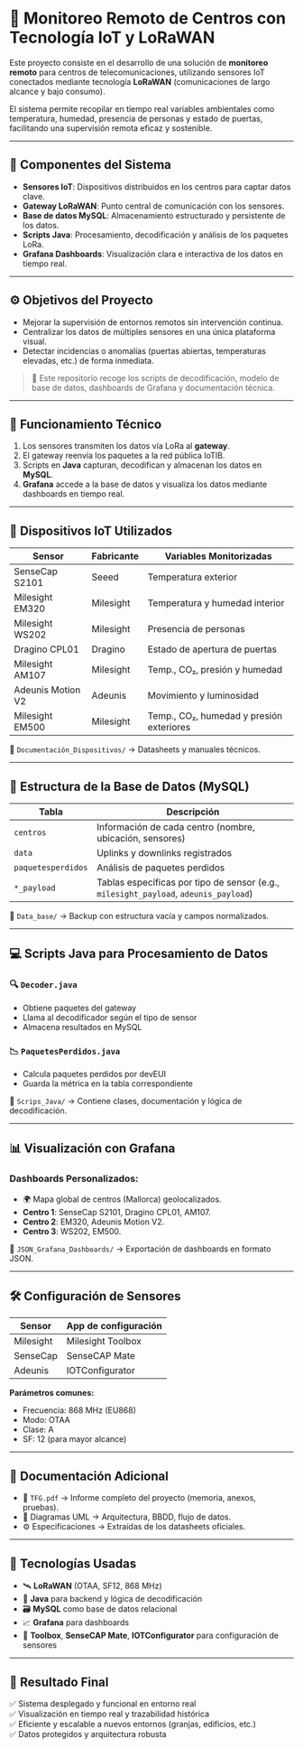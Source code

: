 # 🚁 Monitoreo Remoto de Centros con Tecnología IoT y LoRaWAN

Este proyecto consiste en el desarrollo de una solución de **monitoreo remoto** para centros de telecomunicaciones, utilizando sensores IoT conectados mediante tecnología **LoRaWAN** (comunicaciones de largo alcance y bajo consumo).

El sistema permite recopilar en tiempo real variables ambientales como temperatura, humedad, presencia de personas y estado de puertas, facilitando una supervisión remota eficaz y sostenible.

---

## 🧹 Componentes del Sistema

- **Sensores IoT**: Dispositivos distribuidos en los centros para captar datos clave.
- **Gateway LoRaWAN**: Punto central de comunicación con los sensores.
- **Base de datos MySQL**: Almacenamiento estructurado y persistente de los datos.
- **Scripts Java**: Procesamiento, decodificación y análisis de los paquetes LoRa.
- **Grafana Dashboards**: Visualización clara e interactiva de los datos en tiempo real.

---

## ⚙️ Objetivos del Proyecto

- Mejorar la supervisión de entornos remotos sin intervención continua.
- Centralizar los datos de múltiples sensores en una única plataforma visual.
- Detectar incidencias o anomalías (puertas abiertas, temperaturas elevadas, etc.) de forma inmediata.

> 📁 Este repositorio recoge los scripts de decodificación, modelo de base de datos, dashboards de Grafana y documentación técnica.

---

## 🧠 Funcionamiento Técnico

1. Los sensores transmiten los datos vía LoRa al **gateway**.
2. El gateway reenvía los paquetes a la red pública IoTIB.
3. Scripts en **Java** capturan, decodifican y almacenan los datos en **MySQL**.
4. **Grafana** accede a la base de datos y visualiza los datos mediante dashboards en tiempo real.

---

## 🔌 Dispositivos IoT Utilizados

| Sensor              | Fabricante | Variables Monitorizadas                          |
|---------------------|------------|--------------------------------------------------|
| SenseCap S2101      | Seeed      | Temperatura exterior                             |
| Milesight EM320     | Milesight  | Temperatura y humedad interior                   |
| Milesight WS202     | Milesight  | Presencia de personas                            |
| Dragino CPL01       | Dragino    | Estado de apertura de puertas                    |
| Milesight AM107     | Milesight  | Temp., CO₂, presión y humedad                    |
| Adeunis Motion V2   | Adeunis    | Movimiento y luminosidad                         |
| Milesight EM500     | Milesight  | Temp., CO₂, humedad y presión exteriores         |

📁 `Documentación_Dispositivos/` → Datasheets y manuales técnicos.

---

## 🧾 Estructura de la Base de Datos (MySQL)

| Tabla                | Descripción                                                |
|----------------------|------------------------------------------------------------|
| `centros`            | Información de cada centro (nombre, ubicación, sensores)   |
| `data`               | Uplinks y downlinks registrados                           |
| `paquetesperdidos`   | Análisis de paquetes perdidos                             |
| `*_payload`          | Tablas específicas por tipo de sensor (e.g., `milesight_payload`, `adeunis_payload`) |

📁 `Data_base/` → Backup con estructura vacía y campos normalizados.

---

## 💻 Scripts Java para Procesamiento de Datos

### 🔍 `Decoder.java`

- Obtiene paquetes del gateway
- Llama al decodificador según el tipo de sensor
- Almacena resultados en MySQL

### 📉 `PaquetesPerdidos.java`

- Calcula paquetes perdidos por devEUI
- Guarda la métrica en la tabla correspondiente

📁 `Scrips_Java/` → Contiene clases, documentación y lógica de decodificación.

---

## 📊 Visualización con Grafana

### Dashboards Personalizados:

- 🌍 Mapa global de centros (Mallorca) geolocalizados.
- **Centro 1**: SenseCap S2101, Dragino CPL01, AM107.
- **Centro 2**: EM320, Adeunis Motion V2.
- **Centro 3**: WS202, EM500.

📁 `JSON_Grafana_Dashboards/` → Exportación de dashboards en formato JSON.

---

## 🛠️ Configuración de Sensores

| Sensor     | App de configuración        |
|------------|-----------------------------|
| Milesight  | Milesight Toolbox           |
| SenseCap   | SenseCAP Mate               |
| Adeunis    | IOTConfigurator             |

**Parámetros comunes:**

- Frecuencia: 868 MHz (EU868)
- Modo: OTAA
- Clase: A
- SF: 12 (para mayor alcance)

---

## 📎 Documentación Adicional

- 📄 `TFG.pdf` → Informe completo del proyecto (memoria, anexos, pruebas).
- 📐 Diagramas UML → Arquitectura, BBDD, flujo de datos.
- ⚙️ Especificaciones → Extraídas de los datasheets oficiales.

---

## 🚀 Tecnologías Usadas

- 🛰️ **LoRaWAN** (OTAA, SF12, 868 MHz)
- 🧠 **Java** para backend y lógica de decodificación
- 🗃️ **MySQL** como base de datos relacional
- 📈 **Grafana** para dashboards
- 🧰 **Toolbox**, **SenseCAP Mate**, **IOTConfigurator** para configuración de sensores

---

## 🌾 Resultado Final

✅ Sistema desplegado y funcional en entorno real  
✅ Visualización en tiempo real y trazabilidad histórica  
✅ Eficiente y escalable a nuevos entornos (granjas, edificios, etc.)  
✅ Datos protegidos y arquitectura robusta
